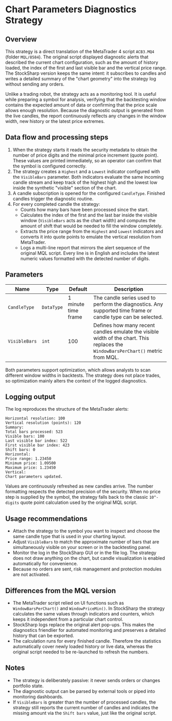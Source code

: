 # Chart Parameters Diagnostics Strategy

## Overview
This strategy is a direct translation of the MetaTrader 4 script `ACB3.MQ4` (folder `MQL/8584`). The original script displayed diagnostic alerts that described the current chart configuration, such as the amount of history loaded, the index of the first and last visible bar and the vertical price range. The StockSharp version keeps the same intent: it subscribes to candles and writes a detailed summary of the "chart geometry" into the strategy log without sending any orders.

Unlike a trading robot, the strategy acts as a monitoring tool. It is useful while preparing a symbol for analysis, verifying that the backtesting window contains the expected amount of data or confirming that the price scale allows enough resolution. Because the diagnostic output is generated from the live candles, the report continuously reflects any changes in the window width, new history or the latest price extremes.

## Data flow and processing steps
1. When the strategy starts it reads the security metadata to obtain the number of price digits and the minimal price increment (quote point). These values are printed immediately, so an operator can confirm that the symbol is configured correctly.
2. The strategy creates a `Highest` and a `Lowest` indicator configured with the `VisibleBars` parameter. Both indicators evaluate the same incoming candle stream and keep track of the highest high and the lowest low inside the synthetic "visible" section of the chart.
3. A candle subscription is opened for the configured `CandleType`. Finished candles trigger the diagnostic routine.
4. For every completed candle the strategy:
   - Counts how many bars have been processed since the start.
   - Calculates the index of the first and the last bar inside the visible window (`VisibleBars` acts as the chart width) and computes the amount of shift that would be needed to fill the window completely.
   - Extracts the price range from the `Highest` and `Lowest` indicators and converts it into quote points to emulate the vertical resolution from MetaTrader.
   - Logs a multi-line report that mirrors the alert sequence of the original MQL script. Every line is in English and includes the latest numeric values formatted with the detected number of digits.

## Parameters
| Name | Type | Default | Description |
| --- | --- | --- | --- |
| `CandleType` | `DataType` | 1 minute time frame | The candle series used to perform the diagnostics. Any supported time frame or candle type can be selected. |
| `VisibleBars` | `int` | 100 | Defines how many recent candles emulate the visible width of the chart. This replaces the `WindowBarsPerChart()` metric from MQL. |

Both parameters support optimization, which allows analysts to scan different window widths in backtests. The strategy does not place trades, so optimization mainly alters the context of the logged diagnostics.

## Logging output
The log reproduces the structure of the MetaTrader alerts:

```
Horizontal resolution: 100
Vertical resolution (points): 120
Summary:
Total bars processed: 523
Visible bars: 100
Last visible bar index: 522
First visible bar index: 423
Shift bars: 0
Horizontal:
Price range: 1.23450
Minimum price: 1.09500
Maximum price: 1.23450
Vertical:
Chart parameters updated.
```

Values are continuously refreshed as new candles arrive. The number formatting respects the detected precision of the security. When no price step is supplied by the symbol, the strategy falls back to the classic `10^-digits` quote point calculation used by the original MQL script.

## Usage recommendations
- Attach the strategy to the symbol you want to inspect and choose the same candle type that is used in your charting layout.
- Adjust `VisibleBars` to match the approximate number of bars that are simultaneously visible on your screen or in the backtesting panel.
- Monitor the log in the StockSharp GUI or in the file log. The strategy does not draw anything on the chart, but candle visualization is enabled automatically for convenience.
- Because no orders are sent, risk management and protection modules are not activated.

## Differences from the MQL version
- The MetaTrader script relied on UI functions such as `WindowBarsPerChart()` and `WindowPriceMin()`. In StockSharp the strategy calculates the same values through indicators and counters, which keeps it independent from a particular chart control.
- StockSharp logs replace the original alert pop-ups. This makes the diagnostics friendlier for automated monitoring and preserves a detailed history that can be exported.
- The calculation runs for every finished candle. Therefore the statistics automatically cover newly loaded history or live data, whereas the original script needed to be re-launched to refresh the numbers.

## Notes
- The strategy is deliberately passive: it never sends orders or changes portfolio state.
- The diagnostic output can be parsed by external tools or piped into monitoring dashboards.
- If `VisibleBars` is greater than the number of processed candles, the strategy still reports the current number of candles and indicates the missing amount via the `Shift bars` value, just like the original script.
